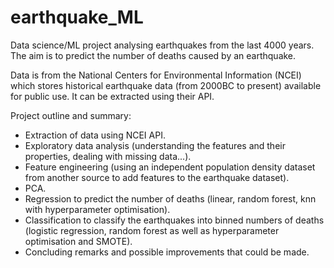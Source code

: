 # earthquake_ML
Data science/ML project analysing earthquakes from the last 4000 years. The aim is to predict the number of deaths caused by an earthquake.
 
Data is from the National Centers for Environmental Information (NCEI) which stores historical earthquake data (from 2000BC to present) available for public use. It can be extracted using their API.

Project outline and summary:
- Extraction of data using NCEI API.
- Exploratory data analysis (understanding the features and their properties, dealing with missing data...).
- Feature engineering (using an independent population density dataset from another source to add features to the earthquake dataset).
- PCA.
- Regression to predict the number of deaths (linear, random forest, knn with hyperparameter optimisation).
- Classification to classify the earthquakes into binned numbers of deaths (logistic regression, random forest as well as hyperparameter optimisation and SMOTE).
- Concluding remarks and possible improvements that could be made.
